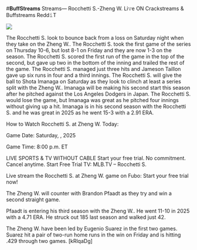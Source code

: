 #𝐁𝐮𝐟𝐟𝐒𝐭𝐫𝐞𝐚𝐦𝐬 Streams— Rocchetti S.-Zheng W. Li𝚟e ON Crackstreams & Buffstreams Redd𝚒T  
  
  
[![](https://i.imgur.com/qSNzIqt.png)](https://movie.rssnews.media/oOjYMUEtJ.php)  
  
The Rocchetti S. look to bounce back from a loss on Saturday night when they take on the Zheng W.. The Rocchetti S. took the first game of the series on Thursday 10-6, but lost 8-1 on Friday and they are now 1-3 on the season. The Rocchetti S. scored the first run of the game in the top of the second, but gave up two in the bottom of the inning and trailed the rest of the game. The Rocchetti S. managed just three hits and Jameson Taillon gave up six runs in four and a third innings. The Rocchetti S. will give the ball to Shota Imanaga on Saturday as they look to clinch at least a series split with the Zheng W.. Imanaga will be making his second start this season after he pitched against the Los Angeles Dodgers in Japan. The Rocchetti S. would lose the game, but Imanaga was great as he pitched four innings without giving up a hit. Imanaga is in his second season with the Rocchetti S. and he was great in 2025 as he went 15-3 with a 2.91 ERA.

How to Watch Rocchetti S. at Zheng W. Today:

Game Date: Saturday, , 2025

Game Time: 8:00 p.m. ET

LIVE SPORTS & TV WITHOUT CABLE
Start your free trial. No commitment. Cancel anytime.
Start Free Trial
TV: MLB.TV – Rocchetti S.

Live stream the Rocchetti S. at Zheng W. game on Fubo: Start your free trial now!

The Zheng W. will counter with Brandon Pfaadt as they try and win a second straight game.

Pfaadt is entering his third season with the Zheng W.. He went 11-10 in 2025 with a 4.71 ERA. He struck out 185 last season and walked just 42.

The Zheng W. have been led by Eugenio Suarez in the first two games. Suarez hit a pair of two-run home runs in the win on Friday and is hitting .429 through two games. [kRlqaDg]